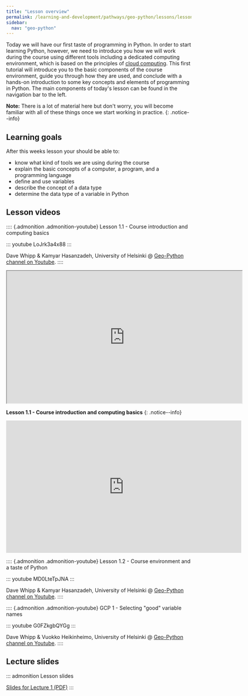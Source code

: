 ```yaml
---
title: "Lesson overview"
permalink: /learning-and-development/pathways/geo-python/lessons/lesson-1/overview/
sidebar:
  nav: "geo-python"
---
```



Today we will have our first taste of programming in Python. In order to
start learning Python, however, we need to introduce you how we will
work during the course using different tools including a dedicated
computing environment, which is based on the principles of [cloud
computing](https://en.wikipedia.org/wiki/Cloud_computing). This first
tutorial will introduce you to the basic components of the course
environment, guide you through how they are used, and conclude with a
hands-on introduction to some key concepts and elements of programming
in Python. The main components of today's lesson can be found in the
navigation bar to the left.

**Note:** There is a lot of material here but don't worry, you will become
familiar with all of these things once we start working in practice.
{: .notice--info}

## Learning goals

After this weeks lesson your should be able to:

-   know what kind of tools we are using during the course
-   explain the basic concepts of a computer, a program, and a
    programming language
-   define and use variables
-   describe the concept of a data type
-   determine the data type of a variable in Python

## Lesson videos

:::: {.admonition .admonition-youtube}
Lesson 1.1 - Course introduction and computing basics

::: youtube
LoJrk3a4x88
:::

Dave Whipp & Kamyar Hasanzadeh, University of Helsinki @ [Geo-Python
channel on
Youtube](https://www.youtube.com/channel/UCQ1_1hZ0A1Vic2zmWE56s2A).
::::

<iframe width="640" height="360" src="https://www.youtube.com/embed/LoJrk3a4x88" frameborder="25" allowfullscreen></iframe>

**Lesson 1.1 - Course introduction and computing basics**
{: .notice--info}
<iframe width="640" height="360" src="https://www.youtube.com/embed/LoJrk3a4x88" frameborder="0" allowfullscreen></iframe>

:::: {.admonition .admonition-youtube}
Lesson 1.2 - Course environment and a taste of Python

::: youtube
MD0LteTpJNA
:::

Dave Whipp & Kamyar Hasanzadeh, University of Helsinki @ [Geo-Python
channel on
Youtube](https://www.youtube.com/channel/UCQ1_1hZ0A1Vic2zmWE56s2A).
::::

:::: {.admonition .admonition-youtube}
GCP 1 - Selecting \"good\" variable names

::: youtube
G0FZkgbQYGg
:::

Dave Whipp & Vuokko Heikinheimo, University of Helsinki @ [Geo-Python
channel on
Youtube](https://www.youtube.com/channel/UCQ1_1hZ0A1Vic2zmWE56s2A).
::::

## Lecture slides

::: admonition
Lesson slides

[Slides for Lecture 1
(PDF)](../../_static/01-Computers-and-programs.pdf)
:::

